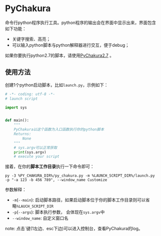 # PyChakura

命令行python程序执行工具。python程序的输出会在界面中显示出来，界面包含如下功能：

- 关键字搜索、高亮；
- 可以输入python脚本与python解释器进行交互，便于debug；

如果你要执行python2.7的脚本，请使用[PyChakura2.7](https://github.com/Tac213/PyChakura27) 。

## 使用方法

创建1个python启动脚本，比如`launch.py`，示例如下：

```python
# -*- coding: utf-8 -*-
# launch script

import sys


def main():
    """
    PyChakura以这个函数为入口函数执行你的python脚本
    Returns:
        None
    """
    # sys.argv可以正常获取
    print(sys.argv)
    # execute your script

```

接着，在你的**脚本工作目录**执行一下命令即可：

```
py -3 %PY_CHAKURA_DIR%/py_chakura.py -m %LAUNCH_SCRIPT_DIR%/launch.py -p "-a 123 -b 456 789", --window_name Customize
```

参数解释：

- `-m`(`--main`): 启动脚本路径，如果启动脚本位于你的脚本工作目录则可以省略`%LAUCH_SCRIPT_DIR`
- `-p`(`--args`): 脚本执行参数， 会体现在`sys.argv`中
- `--window_name`: 自定义窗口名

note: 点击`键(1左边、esc下边)可以进入控制台，查看PyChakura的log。
